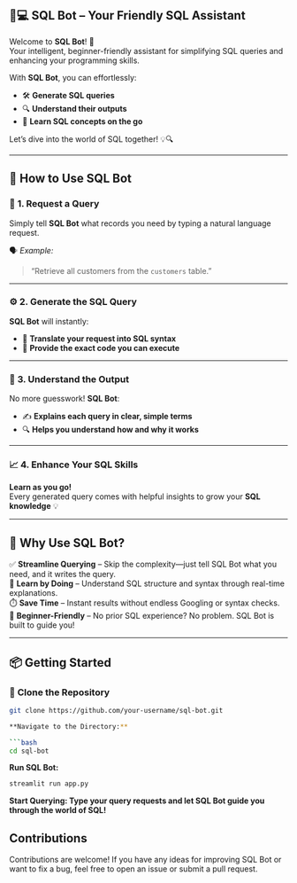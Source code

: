 ## 🤖💻 **SQL Bot – Your Friendly SQL Assistant**

Welcome to **SQL Bot**! 🚀  
Your intelligent, beginner-friendly assistant for simplifying SQL queries and enhancing your programming skills.

With **SQL Bot**, you can effortlessly:

- 🛠️ **Generate SQL queries**
- 🔍 **Understand their outputs**
- 📘 **Learn SQL concepts on the go**

Let’s dive into the world of SQL together! 💡🔍

---

## 🧭 **How to Use SQL Bot**

### 📌 **1. Request a Query**

Simply tell **SQL Bot** what records you need by typing a natural language request.

🗣️ *Example:*  
> “Retrieve all customers from the `customers` table.”

---

### ⚙️ **2. Generate the SQL Query**

**SQL Bot** will instantly:

- 💾 **Translate your request into SQL syntax**
- 🧩 **Provide the exact code you can execute**

---

### 🧠 **3. Understand the Output**

No more guesswork! **SQL Bot**:

- ✍️ **Explains each query in clear, simple terms**
- 🔍 **Helps you understand how and why it works**

---

### 📈 **4. Enhance Your SQL Skills**

**Learn as you go!**  
Every generated query comes with helpful insights to grow your **SQL knowledge** 💡

---

## 🚀 **Why Use SQL Bot?**

✅ **Streamline Querying** – Skip the complexity—just tell SQL Bot what you need, and it writes the query.  
📘 **Learn by Doing** – Understand SQL structure and syntax through real-time explanations.  
⏱️ **Save Time** – Instant results without endless Googling or syntax checks.  
👶 **Beginner-Friendly** – No prior SQL experience? No problem. SQL Bot is built to guide you!

---

## 📦 **Getting Started**

### 🔄 **Clone the Repository**

```bash
git clone https://github.com/your-username/sql-bot.git

**Navigate to the Directory:**

```bash
cd sql-bot
```
**Run SQL Bot:**

```bash
streamlit run app.py
```
**Start Querying: Type your query requests and let SQL Bot guide you through the world of SQL!**

## Contributions
Contributions are welcome! If you have any ideas for improving SQL Bot or want to fix a bug, feel free to open an issue or submit a pull request.